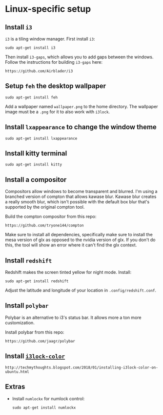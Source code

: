 # Linux-specific setup

## Install `i3`
`i3` is a tiling window manager. First install `i3`:
```
sudo apt-get install i3
```

Then install `i3-gaps`, which allows you to add gaps between the windows. Follow
the instructions for building `i3-gaps` here:
```
https://github.com/Airblader/i3
```

## Setup `feh` the desktop wallpaper
```
sudo apt-get install feh
```

Add a wallpaper named `wallpaper.png` to the home directory. The wallpaper image
must be a `.png` for it to also work with `i3lock`.

## Install `lxappearance` to change the window theme
```
sudo apt-get install lxappearance
```

## Install kitty terminal
```
sudo apt-get install kitty
```

## Install a compositor
Compositors allow windows to become transparent and blurred. I'm using a
branched version of compton that allows kawase blur. Kawase blur creates a
really smooth blur, which isn't possible with the default box blur that's
supported by the original compton tool.

Build the compton compositor from this repo:
```
https://github.com/tryone144/compton
```

Make sure to install all dependencies, specifically make sure to install the mesa version of glx as opposed to the nvidia version of glx. If you don't do this, the tool will show an error where it can't find the glx context.

## Install `redshift`
Redshift makes the screen tinted yellow for night mode. Install:
```
sudo apt-get install redshift
```

Adjust the latitude and longitude of your location in `.config/redshift.conf`.

## Install `polybar`
Polybar is an alternative to i3's status bar. It allows more a ton more customization.

Install polybar from this repo:
```
https://github.com/jaagr/polybar
```

## Install [`i3lock-color`](https://github.com/PandorasFox/i3lock-color)
```
http://techmythoughts.blogspot.com/2018/01/installing-i3lock-color-on-ubuntu.html
```

## Extras
* Install `numlockx` for numlock control:
  ```
  sudo apt-get install numlockx
  ```
